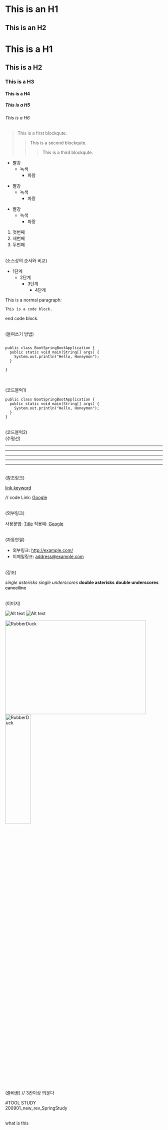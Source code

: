 This is an H1
=============

This is an H2
-------------

# This is a H1
## This is a H2
### This is a H3
#### This is a H4
##### This is a H5
###### This is a H6

> This is a first blockqute.
>	> This is a second blockqute.
>	>	> This is a third blockqute.

* 빨강
  * 녹색
    * 파랑

+ 빨강
  + 녹색
    + 파랑

- 빨강
  - 녹색
    - 파랑

1. 첫번째
3. 세번째
2. 두번째

<br>
(소스상의 순서와 비교)


* 1단계
  - 2단계
    + 3단계
      + 4단계


This is a normal paragraph:

    This is a code block.
    
end code block.

<br>
(들여쓰기 방법)


<pre>
<code>
public class BootSpringBootApplication {
  public static void main(String[] args) {
    System.out.println("Hello, Honeymon");
  }

}
</code>
</pre>

<br>
(코드블럭1)

```
public class BootSpringBootApplication {
  public static void main(String[] args) {
    System.out.println("Hello, Honeymon");
  }
}
```
<br>
(코드블럭2)


<br>
(수평선)
<br>

* * *

***

*****

- - -

---------------------------------------


<br>
(참조링크)
<br>

[link keyword][id]

[id]: URL "Optional Title here"

// code
Link: [Google][googlelink]

[googlelink]: https://google.com "Go google"


<br>
(외부링크)
<br>

사용문법: [Title](link)
적용예: [Google](https://google.com, "google link")


<br>
(자동연결)
<br>

* 외부링크: <http://example.com/>
* 이메일링크: <address@example.com>


<br>
(강조)
<br>

*single asterisks*
_single underscores_
**double asterisks**
__double underscores__
~~cancelline~~

<br>
(이미지)
<br>

![Alt text](/path/to/img.jpg)
![Alt text](/path/to/img.jpg "Optional title")

<img src="/path/to/img.jpg" width="450px" height="300px" title="px(픽셀) 크기 설정" alt="RubberDuck"></img><br/>
<img src="/path/to/img.jpg" width="40%" height="30%" title="px(픽셀) 크기 설정" alt="RubberDuck"></img>

<br>
(줄바꿈)
// 3칸이상 띄운다
<br>


#TOOL STUDY
<br>
200901_new_rev_SpringStudy

<br>
what is this
